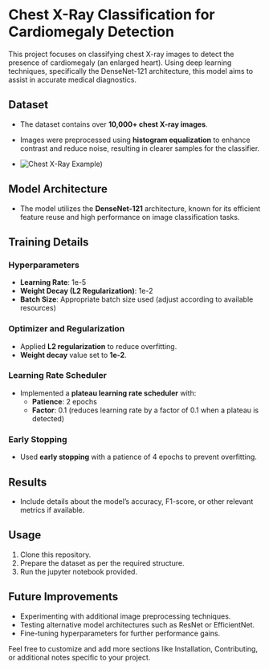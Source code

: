 # Chest X-Ray Classification for Cardiomegaly Detection

This project focuses on classifying chest X-ray images to detect the presence of cardiomegaly (an enlarged heart). Using deep learning techniques, specifically the DenseNet-121 architecture, this model aims to assist in accurate medical diagnostics.

## Dataset

- The dataset contains over **10,000+ chest X-ray images**.
- Images were preprocessed using **histogram equalization** to enhance contrast and reduce noise, resulting in clearer samples for the classifier.

- ![Chest X-Ray Example]([images/output.png))

## Model Architecture

- The model utilizes the **DenseNet-121** architecture, known for its efficient feature reuse and high performance on image classification tasks.

## Training Details

### Hyperparameters

- **Learning Rate**: 1e-5
- **Weight Decay (L2 Regularization)**: 1e-2
- **Batch Size**: Appropriate batch size used (adjust according to available resources)

### Optimizer and Regularization

- Applied **L2 regularization** to reduce overfitting.
- **Weight decay** value set to **1e-2**.

### Learning Rate Scheduler

- Implemented a **plateau learning rate scheduler** with:
  - **Patience**: 2 epochs
  - **Factor**: 0.1 (reduces learning rate by a factor of 0.1 when a plateau is detected)

### Early Stopping

- Used **early stopping** with a patience of 4 epochs to prevent overfitting.

## Results

- Include details about the model’s accuracy, F1-score, or other relevant metrics if available.

## Usage

1. Clone this repository.
2. Prepare the dataset as per the required structure.
3. Run the jupyter notebook provided.

## Future Improvements

- Experimenting with additional image preprocessing techniques.
- Testing alternative model architectures such as ResNet or EfficientNet.
- Fine-tuning hyperparameters for further performance gains.


Feel free to customize and add more sections like Installation, Contributing, or additional notes specific to your project.

